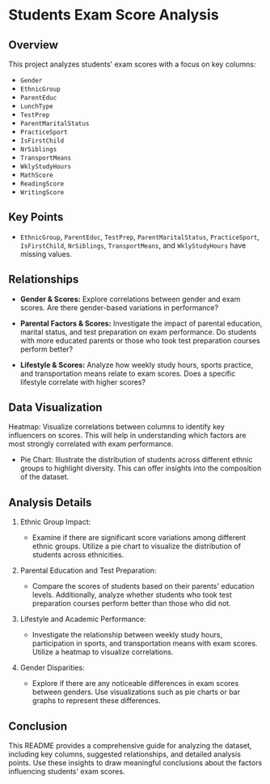 
# Students Exam Score Analysis

## Overview

This project analyzes students' exam scores with a focus on key columns:

- `Gender`
- `EthnicGroup`
- `ParentEduc`
- `LunchType`
- `TestPrep`
- `ParentMaritalStatus`
- `PracticeSport`
- `IsFirstChild`
- `NrSiblings`
- `TransportMeans`
- `WklyStudyHours`
- `MathScore`
- `ReadingScore`
- `WritingScore`

## Key Points

- `EthnicGroup`, `ParentEduc`, `TestPrep`, `ParentMaritalStatus`, `PracticeSport`, `IsFirstChild`, `NrSiblings`, `TransportMeans`, and `WklyStudyHours` have missing values.

## Relationships

- **Gender & Scores:** Explore correlations between gender and exam scores. Are there gender-based variations in performance?

- **Parental Factors & Scores:** Investigate the impact of parental education, marital status, and test preparation on exam performance. Do students with more educated parents or those who took test preparation courses perform better?

- **Lifestyle & Scores:** Analyze how weekly study hours, sports practice, and transportation means relate to exam scores. Does a specific lifestyle correlate with higher scores?

## Data Visualization

Heatmap: Visualize correlations between columns to identify key influencers on scores. This will help in understanding which factors are most strongly correlated with exam performance.

- Pie Chart: Illustrate the distribution of students across different ethnic groups to highlight diversity. This can offer insights into the composition of the dataset.

## Analysis Details

1. Ethnic Group Impact:
   - Examine if there are significant score variations among different ethnic groups. Utilize a pie chart to visualize the distribution of students across ethnicities.

2. Parental Education and Test Preparation:
   - Compare the scores of students based on their parents' education levels. Additionally, analyze whether students who took test preparation courses perform better than those who did not.

3. Lifestyle and Academic Performance:
   - Investigate the relationship between weekly study hours, participation in sports, and transportation means with exam scores. Utilize a heatmap to visualize correlations.

4. Gender Disparities:
   - Explore if there are any noticeable differences in exam scores between genders. Use visualizations such as pie charts or bar graphs to represent these differences.

## Conclusion

This README provides a comprehensive guide for analyzing the dataset, including key columns, suggested relationships, and detailed analysis points. Use these insights to draw meaningful conclusions about the factors influencing students' exam scores.
